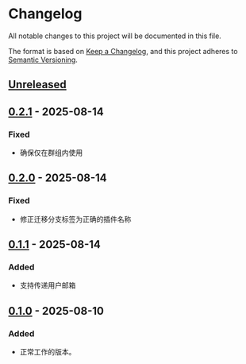# Changelog

All notable changes to this project will be documented in this file.

The format is based on [Keep a Changelog](https://keepachangelog.com/zh-CN/1.0.0/),
and this project adheres to [Semantic Versioning](https://semver.org/lang/zh-CN/spec/v2.0.0.html).

## [Unreleased]

## [0.2.1] - 2025-08-14

### Fixed

- 确保仅在群组内使用

## [0.2.0] - 2025-08-14

### Fixed

- 修正迁移分支标签为正确的插件名称

## [0.1.1] - 2025-08-14

### Added

- 支持传递用户邮箱

## [0.1.0] - 2025-08-10

### Added

- 正常工作的版本。

[Unreleased]: https://github.com/bihua-university/nonebot-plugin-alisten/compare/v0.2.1...HEAD
[0.2.1]: https://github.com/bihua-university/nonebot-plugin-alisten/compare/v0.2.0...v0.2.1
[0.2.0]: https://github.com/bihua-university/nonebot-plugin-alisten/compare/v0.1.1...v0.2.0
[0.1.1]: https://github.com/bihua-university/nonebot-plugin-alisten/compare/v0.1.0...v0.1.1
[0.1.0]: https://github.com/bihua-university/nonebot-plugin-alisten/releases/tag/v0.1.0

